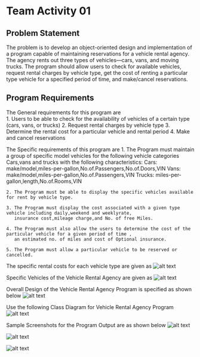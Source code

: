 # Team Activity 01

## Problem Statement 
The problem is to develop an object-oriented design and implementation of a program capable of maintaining reservations for a
vehicle rental agency. The agency rents out three types of vehicles—cars, vans, and moving trucks. 
The program should allow users to check for available vehicles, request rental charges by vehicle type, 
get the cost of renting a particular type vehicle for a specified period of time, and make/cancel reservations.

## Program Requirements

The General requirements for this program are  
	1. Users to be able to check for the availability of vehicles of a certain type (cars, vans, or trucks)
	2. Request rental charges by vehicle type
	3. Determine the rental cost for a particular vehicle and rental period
	4. Make and cancel reservations

The Specific requirements of this program are
	1. The Program must maintain a group of specific model vehicles for the following vehicle categories
	   Cars,vans and trucks with the following characteristics:
		Cars: make/model,miles-per-gallon,No.of.Passengers,No.of.Doors,VIN
		Vans: make/model,miles-per-gallon,No.of.Passengers,VIN
		Trucks: miles-per-gallon,length,No.of.Rooms,VIN

	2. The Program must be able to display the specific vehicles available for rent by vehicle type.
	
	3. The Program must display the cost associated with a given type vehicle including daily,weekend and weeklyrate,
	   insurance cost,mileage charge,and No. of free Miles.
	
	4. The Program must also allow the users to determine the cost of the particular vehicle for a given period of time ,
	   an estimated no. of miles and cost of Optional insurance.
	   
	5. The Program must allow a particular vehicle to be reserved or cancelled.
	
The specific rental costs for each vehicle type are given as 
![alt text](https://raw.githubusercontent.com/krishnakumarraghu/InductionAssignments/master/logo-code-academy.png)

Specific Vehicles of the Vehicle Rental Agency are given as
![alt text](https://github.com/krishnakumarraghu/New-Onboards-Training/blob/master/Python/TeamActivity/images/2-ScreenforMenuItems.png)

Overall Design of the Vehicle Rental Agency Program is specified as shown below
![alt text](https://raw.githubusercontent.com/krishnakumarraghu/New-Onboards-Training/Python/TeamActivity/images/0-Design.png)

Use the following Class Diagram for Vehicle Rental Agency Program
![alt text](https://raw.githubusercontent.com/krishnakumarraghu/InductionAssignments/master/logo-code-academy.png)

Sample Screenshots for the Program Output are as shown below
![alt text](https://raw.githubusercontent.com/krishnakumarraghu/InductionAssignments/master/logo-code-academy.png)

![alt text](https://raw.githubusercontent.com/krishnakumarraghu/InductionAssignments/master/logo-code-academy.png)

![alt text](https://raw.githubusercontent.com/krishnakumarraghu/InductionAssignments/master/logo-code-academy.png)
